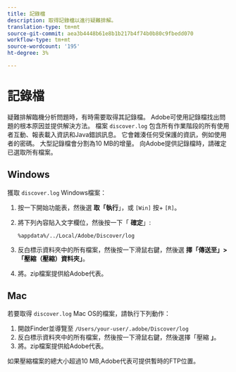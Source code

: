 ```yaml
---
title: 記錄檔
description: 取得記錄檔以進行疑難排解。
translation-type: tm+mt
source-git-commit: aea3b4448b61e8b1b217b4f74b0b80c9fbedd070
workflow-type: tm+mt
source-wordcount: '195'
ht-degree: 3%

---
```



# 記錄檔

疑難排解臨機分析問題時，有時需要取得其記錄檔。 Adobe可使用記錄檔找出問題的根本原因並提供解決方法。 檔案 `discover.log` 包含所有作業階段的所有使用者互動、報表載入資訊和Java錯誤訊息。 它會雜湊任何受保護的資訊，例如使用者的密碼。 大型記錄檔會分割為10 MB的增量。 向Adobe提供記錄檔時，請確定已選取所有檔案。

## Windows

獲取 `discover.log` Windows檔案：

1. 按一下開始功能表，然後選 **取「執行**」，或 `[Win]` 按+ `[R]`。
2. 將下列內容貼入文字欄位，然後按一下「 **確定**」:

   ```text
   %appdata%/../Local/Adobe/Discover/log
   ```

3. 反白標示資料夾中的所有檔案，然後按一下滑鼠右鍵，然後選 **擇「傳送至」>「壓縮（壓縮）資料夾」**。
4. 將。zip檔案提供給Adobe代表。

## Mac

若要取得 `discover.log` Mac OS的檔案，請執行下列動作：

1. 開啟Finder並導覽至 `/Users/your-user/.adobe/Discover/log`
2. 反白標示資料夾中的所有檔案，然後按一下滑鼠右鍵，然後選擇「壓縮 **」**。
3. 將。zip檔案提供給Adobe代表。

如果壓縮檔案的總大小超過10 MB,Adobe代表可提供暫時的FTP位置。
